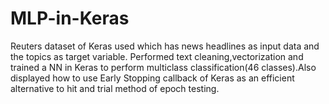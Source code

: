 # MLP-in-Keras
Reuters dataset of Keras used which has news headlines as input data and the topics as target variable. Performed text cleaning,vectorization and trained a NN in Keras to perform multiclass classification(46 classes).Also displayed how to use Early Stopping callback of Keras as an efficient alternative to hit and trial method of epoch testing.
